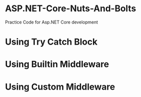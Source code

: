 # ASP.NET-Core-Nuts-And-Bolts
Practice Code for Asp.NET Core development
# Using Try Catch Block
# Using Builtin Middleware
# Using Custom Middleware



